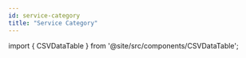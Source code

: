 ```yaml
---
id: service-category
title: "Service Category"
---
```



import { CSVDataTable } from '@site/src/components/CSVDataTable';

<CSVDataTable csvUrl="https://raw.githubusercontent.com/tuva-health/claims_preprocessing/main/service_categories/value_set__service_category.csv" />
